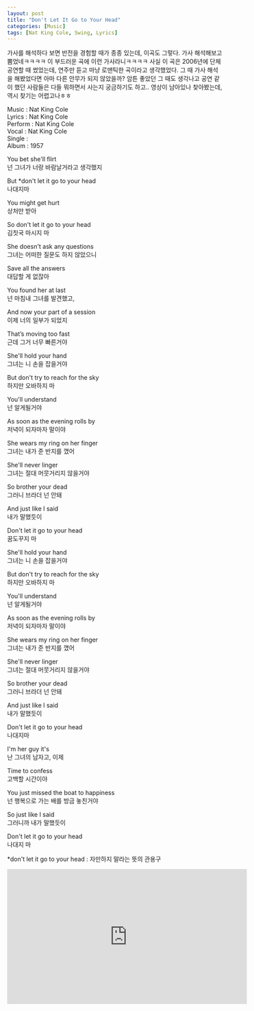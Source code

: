 ```yaml
---
layout: post
title: "Don't Let It Go to Your Head"
categories: [Music]
tags: [Nat King Cole, Swing, Lyrics]
---
```


가사를 해석하다 보면 반전을 경험할 때가 종종 있는데, 이곡도 그렇다. 가사 해석해보고 뿜었네ㅋㅋㅋㅋ 이 부드러운 곡에 이런 가사라니ㅋㅋㅋㅋ 사실 이 곡은 2006년에 단체 공연할 때 썼었는데, 연주만 듣고 마냥 로맨틱한 곡이라고 생각했었다. 그 때 가사 해석을 해봤었다면 아마 다른 안무가 되지 않았을까? 암튼 좋았던 그 때도 생각나고 공연 같이 했던 사람들은 다들 뭐하면서 사는지 궁금하기도 하고.. 영상이 남아있나 찾아봤는데, 역시 찾기는 어렵고나ㅎㅎ

Music : Nat King Cole  
Lyrics : Nat King Cole  
Perform : Nat King Cole  
Vocal : Nat King Cole  
Single :   
Album : 1957  

You bet she'll flirt  
넌 그녀가 너랑 바람날거라고 생각했지  

But &#42;don't let it go to your head  
나대지마  

You might get hurt  
상처만 받아  

So don't let it go to your head  
김칫국 마시지 마  

She doesn't ask any questions  
그녀는 어떠한 질문도 하지 않았으니  

Save all the answers  
대답할 게 없잖아  

You found her at last  
넌 마침내 그녀를 발견했고,  

And now your part of a session  
이제 너의 일부가 되었지  

That’s moving too fast  
근데 그거 너무 빠른거야  

She'll hold your hand  
그녀는 니 손을 잡을거야  

But don't try to reach for the sky  
하지만 오바하지 마  

You'll understand  
넌 알게될거야  

As soon as the evening rolls by  
저녁이 되자마자 말이야  

She wears my ring on her finger  
그녀는 내가 준 반지를 꼈어  

She'll never linger  
그녀는 절대 머뭇거리지 않을거야  

So brother your dead  
그러니 브라더 넌 안돼  

And just like I said  
내가 말했듯이  

Don't let it go to your head  
꿈도꾸지 마  

She'll hold your hand  
그녀는 니 손을 잡을거야  

But don't try to reach for the sky  
하지만 오바하지 마  

You'll understand  
넌 알게될거야  

As soon as the evening rolls by  
저녁이 되자마자 말이야  

She wears my ring on her finger  
그녀는 내가 준 반지를 꼈어  

She'll never linger  
그녀는 절대 머뭇거리지 않을거야  

So brother your dead  
그러니 브라더 넌 안돼  

And just like I said  
내가 말했듯이  

Don't let it go to your head  
나대지마  

I'm her guy it's  
난 그녀의 남자고, 이제  

Time to confess  
고백할 시간이야  

You just missed the boat to happiness  
넌 행복으로 가는 배를 방금 놓친거야  

So just like I said  
그러니까 내가 말했듯이  

Don't let it go to your head  
나대지 마  

&#42;don't let it go to your head : 자만하지 말라는 뜻의 관용구  

<iframe width="560" height="315" src="https://www.youtube.com/embed/vuV-GX5bJ6c" title="YouTube video player" frameborder="0" allow="accelerometer; autoplay; clipboard-write; encrypted-media; gyroscope; picture-in-picture" allowfullscreen></iframe>
